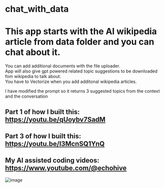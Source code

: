 # chat_with_data

# This app starts with the AI wikipedia article from data folder and you can chat about it.  
You can add additional documents with the file uploader.  
App will also give gpt powered related topic suggestions to be downloaded fom wikipedia to talk about.  
You have to Vectorize when you add additonal wikipedia articles.   
   
I have modified the prompt so it returns 3 suggested topics from the context and the conversation


## Part 1 of how I built this: https://youtu.be/qUoybv7SadM
## Part 3 of how I built this: https://youtu.be/I3McnSQ1YnQ
## My AI assisted coding videos: https://www.youtube.com/@echohive  
  
    
    
![image](https://user-images.githubusercontent.com/122702381/217783777-97b1427e-5243-400e-8c49-bb20bbad214e.png)

